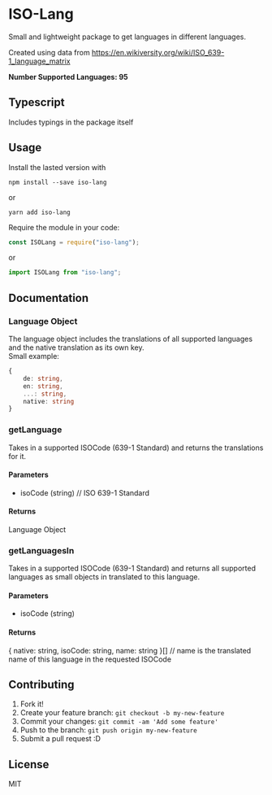 # ISO-Lang

Small and lightweight package to get languages in different languages.

Created using data from <https://en.wikiversity.org/wiki/ISO_639-1_language_matrix>

**Number Supported Languages: 95**

## Typescript

Includes typings in the package itself

## Usage

Install the lasted version with

`npm install --save iso-lang`

or

`yarn add iso-lang`

Require the module in your code:

```javascript
const ISOLang = require("iso-lang");
```

or

```typescript
import ISOLang from "iso-lang";
```

## Documentation

### Language Object

The language object includes the translations of all supported languages and the native translation as its own key.  
Small example:

```typescript
{
    de: string,
    en: string,
    ...: string,
    native: string
}
```

### getLanguage

Takes in a supported ISOCode (639-1 Standard) and returns the translations for it.

#### Parameters

- isoCode (string) // ISO 639-1 Standard

#### Returns

Language Object

### getLanguagesIn

Takes in a supported ISOCode (639-1 Standard) and returns all supported languages as small objects in translated to this language.

#### Parameters

- isoCode (string)

#### Returns

{ native: string, isoCode: string, name: string }[] // name is the translated name of this language in the requested ISOCode

## Contributing

1. Fork it!
2. Create your feature branch: `git checkout -b my-new-feature`
3. Commit your changes: `git commit -am 'Add some feature'`
4. Push to the branch: `git push origin my-new-feature`
5. Submit a pull request :D

## License

MIT
